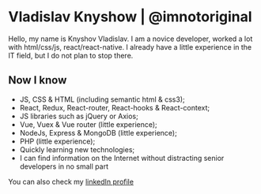 # Vladislav Knyshow | @imnotoriginal

Hello, my name is Knyshov Vladislav. I am a novice developer, worked a lot with html/css/js, react/react-native. I already have a little experience in the IT field, but I do not plan to stop there.

## Now I know
- JS, CSS & HTML (including semantic html & css3);
- React, Redux, React-router, React-hooks & React-context;
- JS libraries such as jQuery or Axios;
- Vue, Vuex & Vue router (little experience);
- NodeJs, Express & MongoDB (little experience);
- PHP (little experience);
- Quickly learning new technologies;
- I can find information on the Internet without distracting senior developers in no small part

You can also check my [linkedIn profile](https://www.linkedin.com/in/vladislav-knyshov/)
